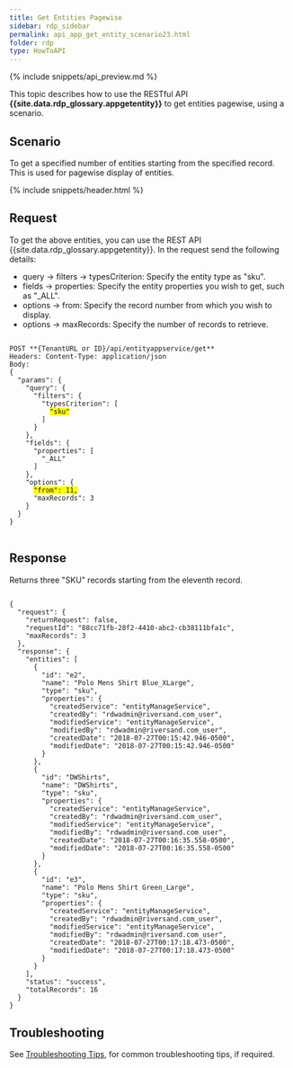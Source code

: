 ```yaml
---
title: Get Entities Pagewise
sidebar: rdp_sidebar
permalink: api_app_get_entity_scenario23.html
folder: rdp
type: HowToAPI
---
```


{% include snippets/api_preview.md %}

This topic describes how to use the RESTful API **{{site.data.rdp_glossary.appgetentity}}** to get entities pagewise, using a scenario.

## Scenario

To get a specified number of entities starting from the specified record. This is used for pagewise display of entities.

{% include snippets/header.html %}

## Request

To get the above entities, you can use the REST API {{site.data.rdp_glossary.appgetentity}}. In the request send the following details:

* query -> filters -> typesCriterion: Specify the entity type as "sku".
* fields -> properties: Specify the entity properties you wish to get, such as "_ALL".
* options -> from: Specify the record number from which you wish to display.
* options -> maxRecords: Specify the number of records to retrieve.

<pre>
<code>
POST **{TenantURL or ID}/api/entityappservice/get**
Headers: Content-Type: application/json
Body:
{
  "params": {
    "query": {
      "filters": {
        "typesCriterion": [
          <span style="background-color: #FFFF00">"sku"</span>
        ]
      }
    },
    "fields": {
      "properties": [
        "_ALL"
      ]
    },
    "options": {
      <span style="background-color: #FFFF00">"from": 11,</span>
      "maxRecords": 3
    }
  }
}
</code>
</pre> 

## Response

Returns three "SKU" records starting from the eleventh record.

<pre><code>
{
  "request": {
    "returnRequest": false,
    "requestId": "88cc71fb-28f2-4410-abc2-cb38111bfa1c",
    "maxRecords": 3
  },
  "response": {
    "entities": [
      {
        "id": "e2",
        "name": "Polo Mens Shirt Blue_XLarge",
        "type": "sku",
        "properties": {
          "createdService": "entityManageService",
          "createdBy": "rdwadmin@riversand.com_user",
          "modifiedService": "entityManageService",
          "modifiedBy": "rdwadmin@riversand.com_user",
          "createdDate": "2018-07-27T00:15:42.946-0500",
          "modifiedDate": "2018-07-27T00:15:42.946-0500"
        }
      },
      {
        "id": "DWShirts",
        "name": "DWShirts",
        "type": "sku",
        "properties": {
          "createdService": "entityManageService",
          "createdBy": "rdwadmin@riversand.com_user",
          "modifiedService": "entityManageService",
          "modifiedBy": "rdwadmin@riversand.com_user",
          "createdDate": "2018-07-27T00:16:35.558-0500",
          "modifiedDate": "2018-07-27T00:16:35.558-0500"
        }
      },
      {
        "id": "e3",
        "name": "Polo Mens Shirt Green_Large",
        "type": "sku",
        "properties": {
          "createdService": "entityManageService",
          "createdBy": "rdwadmin@riversand.com_user",
          "modifiedService": "entityManageService",
          "modifiedBy": "rdwadmin@riversand.com_user",
          "createdDate": "2018-07-27T00:17:18.473-0500",
          "modifiedDate": "2018-07-27T00:17:18.473-0500"
        }
      }
    ],
    "status": "success",
    "totalRecords": 16
  }
}
</code></pre> 

## Troubleshooting

See [Troubleshooting Tips](api_troubleshooting_tips.html), for common troubleshooting tips, if required.
